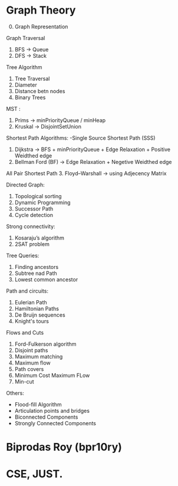 
 # Graph Theory #

0. Graph Representation

Graph Traversal
1. BFS  -> Queue
2. DFS  -> Stack

Tree Algorithm
1. Tree Traversal
2. Diameter
3. Distance betn nodes
4. Binary Trees

MST :
1. Prims -> minPriorityQueue / minHeap
2. Kruskal -> DisjointSetUnion

Shortest Path Algorithms:
-Single Source Shortest Path (SSS)
1. Dijkstra -> BFS + minPriorityQueue + Edge Relaxation + Positive Weidthed edge
2. Bellman Ford (BF) ->  Edge Relaxation +  Negetive Weidthed edge

All Pair Shortest Path
3. Floyd–Warshall -> using Adjecency Matrix

Directed Graph:
1. Topological sorting
2. Dynamic Programming
3. Successor Path
4. Cycle detection

Strong connectivity:
1. Kosaraju’s algorithm
2. 2SAT problem

Tree Queries:
1. Finding ancestors
2. Subtree nad Path
3. Lowest common ancestor

Path and circuits:
1. Eulerian Path
2. Hamiltonian Paths
3. De Bruijn sequences
4. Knight's tours

Flows and Cuts
1. Ford-Fulkerson algorithm
2. Disjoint paths
3. Maximum matching
4. Maximum flow
5. Path covers
6. Minimum Cost Maximum FLow
7. Min-cut


Others:
- Flood-fill Algorithm
- Articulation points and bridges
- Biconnected Components
- Strongly Connected Components

 #   Biprodas Roy (bpr10ry)   #
 #        CSE, JUST.          #
